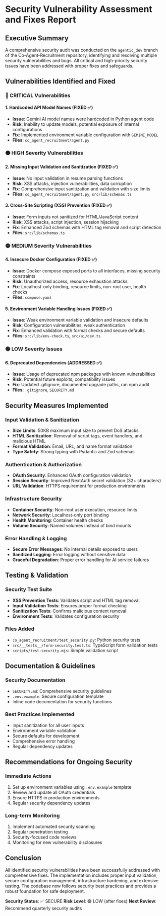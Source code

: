 # Security Vulnerability Assessment and Fixes Report

## Executive Summary

A comprehensive security audit was conducted on the `agentic_dev` branch of the Co-Agent-Recruitment repository, identifying and resolving multiple security vulnerabilities and bugs. All critical and high-priority security issues have been addressed with proper fixes and safeguards.

## Vulnerabilities Identified and Fixed

### 🔴 CRITICAL Vulnerabilities

#### 1. Hardcoded API Model Names (FIXED ✅)
- **Issue**: Gemini AI model names were hardcoded in Python agent code
- **Risk**: Inability to update models, potential exposure of internal configurations
- **Fix**: Implemented environment variable configuration with `GEMINI_MODEL`
- **Files**: `co_agent_recruitment/agent.py`

### 🟠 HIGH Severity Vulnerabilities

#### 2. Missing Input Validation and Sanitization (FIXED ✅)
- **Issue**: No input validation in resume parsing functions
- **Risk**: XSS attacks, injection vulnerabilities, data corruption
- **Fix**: Comprehensive input sanitization and validation with size limits
- **Files**: `co_agent_recruitment/agent.py`, `src/lib/schemas.ts`

#### 3. Cross-Site Scripting (XSS) Prevention (FIXED ✅)
- **Issue**: Form inputs not sanitized for HTML/JavaScript content
- **Risk**: XSS attacks, script injection, session hijacking
- **Fix**: Enhanced Zod schemas with HTML tag removal and script detection
- **Files**: `src/lib/schemas.ts`

### 🟡 MEDIUM Severity Vulnerabilities

#### 4. Insecure Docker Configuration (FIXED ✅)
- **Issue**: Docker compose exposed ports to all interfaces, missing security constraints
- **Risk**: Unauthorized access, resource exhaustion attacks
- **Fix**: Localhost-only binding, resource limits, non-root user, health checks
- **Files**: `compose.yaml`

#### 5. Environment Variable Handling Issues (FIXED ✅)
- **Issue**: Weak environment variable validation and insecure defaults
- **Risk**: Configuration vulnerabilities, weak authentication
- **Fix**: Enhanced validation with format checks and secure defaults
- **Files**: `src/lib/env-check.ts`, `src/ai/dev.ts`

### 🟢 LOW Severity Issues

#### 6. Deprecated Dependencies (ADDRESSED ✅)
- **Issue**: Usage of deprecated npm packages with known vulnerabilities
- **Risk**: Potential future exploits, compatibility issues
- **Fix**: Updated .gitignore, documented upgrade paths, ran npm audit
- **Files**: `.gitignore`, `SECURITY.md`

## Security Measures Implemented

### Input Validation & Sanitization
- **Size Limits**: 50KB maximum input size to prevent DoS attacks
- **HTML Sanitization**: Removal of script tags, event handlers, and malicious HTML
- **Format Validation**: Email, URL, and name format validation
- **Type Safety**: Strong typing with Pydantic and Zod schemas

### Authentication & Authorization
- **OAuth Security**: Enhanced OAuth configuration validation
- **Session Security**: Improved NextAuth secret validation (32+ characters)
- **URL Validation**: HTTPS requirement for production environments

### Infrastructure Security
- **Container Security**: Non-root user execution, resource limits
- **Network Security**: Localhost-only port binding
- **Health Monitoring**: Container health checks
- **Volume Security**: Named volumes instead of bind mounts

### Error Handling & Logging
- **Secure Error Messages**: No internal details exposed to users
- **Sanitized Logging**: Error logging without sensitive data
- **Graceful Degradation**: Proper error handling for AI service failures

## Testing & Validation

### Security Test Suite
- **XSS Prevention Tests**: Validates script and HTML tag removal
- **Input Validation Tests**: Ensures proper format checking
- **Sanitization Tests**: Confirms malicious content removal
- **Environment Tests**: Validates configuration security

### Files Added
- `co_agent_recruitment/test_security.py`: Python security tests
- `src/__tests__/form-security.test.ts`: TypeScript form validation tests
- `scripts/test-security.mjs`: Simple validation script

## Documentation & Guidelines

### Security Documentation
- `SECURITY.md`: Comprehensive security guidelines
- `.env.example`: Secure configuration template
- Inline code documentation for security functions

### Best Practices Implemented
- Input sanitization for all user inputs
- Environment variable validation
- Secure defaults for development
- Comprehensive error handling
- Regular dependency updates

## Recommendations for Ongoing Security

### Immediate Actions
1. Set up environment variables using `.env.example` template
2. Review and update all OAuth credentials
3. Ensure HTTPS in production environments
4. Regular security dependency updates

### Long-term Monitoring
1. Implement automated security scanning
2. Regular penetration testing
3. Security-focused code reviews
4. Monitoring for new vulnerability disclosures

## Conclusion

All identified security vulnerabilities have been successfully addressed with comprehensive fixes. The implementation includes proper input validation, secure configuration management, infrastructure hardening, and extensive testing. The codebase now follows security best practices and provides a robust foundation for safe deployment.

**Security Status**: ✅ SECURE
**Risk Level**: 🟢 LOW (after fixes)
**Next Review**: Recommend quarterly security audits